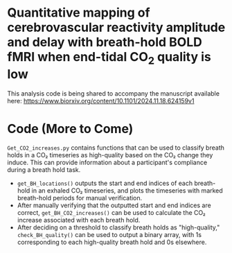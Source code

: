 # Quantitative mapping of cerebrovascular reactivity amplitude and delay with breath-hold BOLD fMRI when end-tidal CO<sub>2</sub> quality is low
This analysis code is being shared to accompany the manuscript available here: https://www.biorxiv.org/content/10.1101/2024.11.18.624159v1

# Code (More to Come)

`Get_CO2_increases.py` contains functions that can be used to classify breath holds in a CO₂ timeseries as high-quality based on the CO₂ change they induce. This can provide information about a participant's compliance during a breath hold task.

* `get_BH_locations()` outputs the start and end indices of each breath-hold in an exhaled CO₂ timeseries, and plots the timeseries with marked breath-hold periods for manual verification.
* After manually verifying that the outputted start and end indices are correct, `get_BH_CO2_increases()` can be used to calculate the CO₂ increase associated with each breath hold.
* After deciding on a threshold to classify breath holds as "high-quality," `check_BH_quality()` can be used to output a binary array, with 1s corresponding to each high-quality breath hold and 0s elsewhere.


